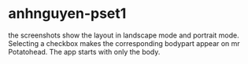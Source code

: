 # anhnguyen-pset1
the screenshots show the layout in landscape mode and portrait mode. 
Selecting a checkbox makes the corresponding bodypart appear on mr Potatohead.
The app starts with only the body.
